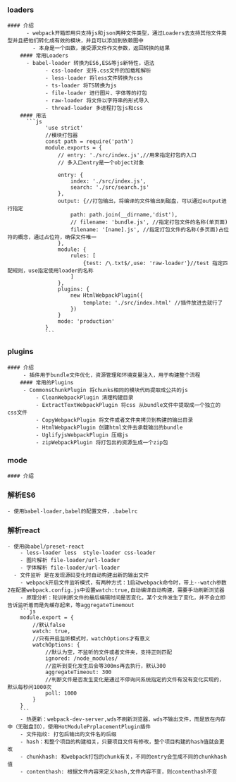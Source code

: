 ### loaders
    #### 介绍 
	      - webpack开箱即用只支持js和json两种文件类型，通过Loaders去支持其他文件类型并且把他们转化成有效的模块，并且可以添加到依赖图中
		    - 本身是一个函数，接受源文件作文参数，返回转换的结果
		#### 常用Loaders
	      - babel-loader 转换为ES6,ES&等js新特性，语法
				- css-loader 支持.css文件的加载和解析
				- less-loader 将less文件转换为css
				- ts-loader 将TS转换为js
				- file-loader 进行图片、字体等的打包
				- raw-loader 将文件以字符串的形式导入
				- thread-loader 多进程打包js和css
		#### 用法
	      ```js
				'use strict'
				//模块打包器
				const path = require('path')
				module.exports = {
					// entry: './src/index.js',//用来指定打包的入口
					// 多入口entry是一个object对象
					
					entry: {
						index: './src/index.js',
						search: './src/search.js'
					},
					output: {//打包输出，将编译的文件输出到磁盘，可以通过output进行指定
						path: path.join(__dirname,'dist'),
						// filename: 'bundle.js', //指定打包文件的名称(单页面)
						filename: '[name].js', //指定打包文件的名称(多页面)占位符的概念，通过占位符，确保文件唯一
					},
					module: {
						rules: [
							{test: /\.txt$/,use: 'raw-loader'}//test 指定匹配规则，use指定使用loader的名称
						]
					},
					plugins: {
						new HtmlWebpackPlugin({
							template: './src/index.html' //插件放进去就行了
						})
					}
					mode: 'production'
				}
				```
### plugins
    #### 介绍
	     - 插件用于bundle文件优化，资源管理和环境变量注入，用于构建整个流程
		#### 常用的Plugins
	     - CommonsChunkPlugin 将chunks相同的模块代码提取成公共的js
			 - CleanWebpackPlugin 清理构建目录
			 - ExtractTextWebpackPlugin 将css 从bundle文件中提取成一个独立的css文件
			 - CopyWebpackPlugin 将文件或者文件夹拷贝到构建的输出目录
			 - HtmlWebpackPlugin 创建html文件去承载输出的bundle
			 - UglifyjsWebpackPlugin 压缩js
			 - zipWebpackPlugin 将打包出的资源生成一个zip包
### mode
    #### 介绍
### 解析ES6
    - 使用babel-loader,babel的配置文件，.babelrc
### 解析react
    - 使用@babel/preset-react
		- less-loader less  style-loader css-loader
		- 图片解析 file-loader/url-loader
		- 字体解析 file-loader/url-loader
	  - 文件监听 是在发现源码变化时自动构建出新的输出文件
		- webpack开启文件监听模式，有两种方式：1启动webpack命令时，带上--watch参数2在配置webpack.config.js中设置watch:true,自动编译自动构建，需要手动刷新浏览器
		- 原理分析：轮训判断文件的最后编辑时间是否变化，某个文件发生了变化，并不会立即告诉监听着而是先缓存起来，等aggregateTimemout
		```js
		module.export = {
			//默认false
			watch: true,
			//只有开启监听模式时，watchOptions才有意义
			watchOptions: {
				//默认为空，不监听的文件或者文件夹，支持正则匹配
				ignored: /node_modules/
				//监听到变化发生后会等300ms再去执行，默认300
				aggregateTimeout: 300
				//判断文件是否发生变化是通过不停询问系统指定的文件有没有变化实现的，默认每秒问1000次
				poll: 1000
			}
		}
		```
		- 热更新：webpack-dev-server,wds不刷新浏览器，wds不输出文件，而是放在内存中（无磁盘IO），使用HotModulePrplacementPlugin插件
		- 文件指纹: 打包后输出的文件名的后缀
		- hash：和整个项目的构建相关，只要项目文件有修改，整个项目构建的hash值就会更改
		- chunkhash: 和webpack打包的chunk有关，不同的entry会生成不同的chunkhash值
		- contenthash: 根据文件内容来定义hash,文件内容不变，则contenthash不变